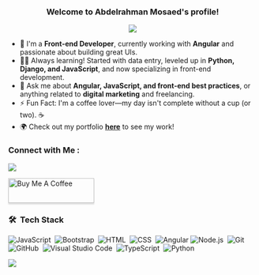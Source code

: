 

<h3 align="center">
  Welcome to Abdelrahman  Mosaed's profile!
</h3>

<!-- Typing SVG by DenverCoder1 - https://github.com/DenverCoder1/readme-typing-svg -->
<p align="center">
  <a href="https://github.com/DenverCoder1/readme-typing-svg"><img src="https://readme-typing-svg.herokuapp.com/?lines=Front-end%20web%20developer;Always%20Ready%20to%20Learn!&font=Fira%20Code&center=true&width=440&height=45&color=fd6f00&vCenter=true&size=22"></a>
</p> 


- 🏢 I'm a **Front-end Developer**, currently working with **Angular** and passionate about building great UIs.  
- 👨‍💻 Always learning! Started with data entry, leveled up in **Python, Django, and JavaScript**, and now specializing in front-end development.  
- 💬 Ask me about **Angular, JavaScript, and front-end best practices**, or anything related to **digital marketing** and freelancing.  
- ⚡ Fun Fact: I'm a coffee lover—my day isn't complete without a cup (or two). ☕  
- 🌍 Check out my portfolio **[here](https://abdelrahman689.github.io/personalweb/)** to see my work!  


### Connect with Me :

<a href="https://www.linkedin.com/in/abdelrahman-mosaed/" target="_blank"><img src="https://img.shields.io/badge/-Abdelrahman%20Mosaed-0077B5?style=for-the-badge&logo=Linkedin&logoColor=fd6f00"/></a>

<a href="https://buymeacoffee.com/abdomosaedn" target="_blank"><img src="https://cdn.buymeacoffee.com/buttons/v2/lato-orange.png" alt="Buy Me A Coffee" style="height: 50px !important;width: 174px !important;box-shadow: 0px 3px 2px 0px rgba(190, 190, 190, 0.5) !important;-webkit-box-shadow: 0px 3px 2px 0px rgba(190, 190, 190, 0.5) !important;" ></a>

### 🛠 &nbsp;Tech Stack
![JavaScript](https://img.shields.io/badge/-JavaScript-05122A?style=flat&logo=javascript)&nbsp;
![Bootstrap](https://img.shields.io/badge/-Bootstrap-05122A?style=flat&logo=bootstrap&logoColor=563D7C)&nbsp;
![HTML](https://img.shields.io/badge/-HTML-05122A?style=flat&logo=HTML5)&nbsp;
![CSS](https://img.shields.io/badge/-CSS-05122A?style=flat&logo=CSS3&logoColor=1572B6)&nbsp;
![Angular](https://img.shields.io/badge/-Angular-05122A?style=flat&logo=angular)
![Node.js](https://img.shields.io/badge/-Node.js-05122A?style=flat&logo=node.js&logoColor=339933)&nbsp;
![Git](https://img.shields.io/badge/-Git-05122A?style=flat&logo=git)&nbsp;
![GitHub](https://img.shields.io/badge/-GitHub-05122A?style=flat&logo=github)&nbsp;
![Visual Studio Code](https://img.shields.io/badge/-Visual%20Studio%20Code-05122A?style=flat&logo=visual-studio-code&logoColor=007ACC)&nbsp;
![TypeScript](https://img.shields.io/badge/-TypeScript-05122A?style=flat&logo=typescript)&nbsp;
![Python](https://img.shields.io/badge/-Python%20-05122A?style=flat&logo=python)&nbsp;




<a href="https://komarev.com/ghpvc/?username=yousefdergham&style=for-the-badge">
    <img src="https://komarev.com/ghpvc/?username=yousefdergham&style=for-the-badge">
</a>
